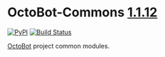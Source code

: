 # OctoBot-Commons [1.1.12](https://github.com/Drakkar-Software/OctoBot-Commons/tree/master/docs/CHANGELOG.md)
[![PyPI](https://img.shields.io/pypi/v/OctoBot-Commons.svg)](https://pypi.python.org/pypi/OctoBot-Commons/)
[![Build Status](https://api.travis-ci.com/Drakkar-Software/OctoBot-Commons.svg?branch=master)](https://travis-ci.org/Drakkar-Software/OctoBot-Commons) 

[OctoBot](https://github.com/Drakkar-Software/OctoBot) project common modules.
